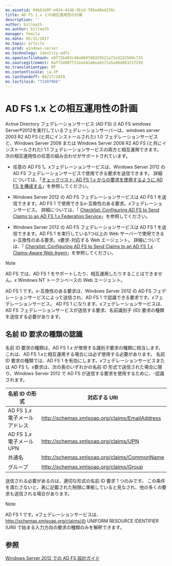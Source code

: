 ```yaml
---
ms.assetid: 04b63d9f-e924-4146-9b1d-785ed8b4239c
title: AD FS 1.x との相互運用性の計画
description: ''
author: billmath
ms.author: billmath
manager: femila
ms.date: 05/31/2017
ms.topic: article
ms.prod: windows-server
ms.technology: identity-adfs
ms.openlocfilehash: e9f72bd83c90a804749329521a72e3232589c735
ms.sourcegitcommit: 6aff3d88ff22ea141a6ea6572a5ad8dd6321f199
ms.translationtype: MT
ms.contentlocale: ja-JP
ms.lasthandoff: 09/27/2019
ms.locfileid: "71407966"
---
```

# <a name="planning-for-interoperability-with-ad-fs-1x"></a>AD FS 1.x との相互運用性の計画

Active Directory フェデレーションサービス (AD FS) \(\) AD FS windows Server®2012を実行しているフェデレーションサーバーは、windows server 2003 R2 AD FS \(と共にインストールされた\) 1.0 フェデレーションサービスと、Windows Server 2008 または Windows Server 2008 R2 AD FS \(と共にインストールされた\) 1.1 フェデレーションサービスの両方と相互運用できます。 次の相互運用性の任意の組み合わせがサポートされています。  

-   任意の AD FS 1。*x*フェデレーションサービスは、Windows Server 2012 の AD FS フェデレーションサービスで使用できる要求を送信できます。 詳細については、「[チェックリスト: AD FS 1.x からの要求を使用するように AD FS を構成する](../../ad-fs/deployment/Checklist--Configuring-AD-FS--to-Consume-Claims-from-AD-FS-1.x.md)」を参照してください。  

-   Windows Server 2012 の AD FS フェデレーションサービスは AD FS 1 を送信できます。AD FS 1 で使用できる*x*\-互換性のある要求。*x*フェデレーションサービス。 詳細については、「 [Checklist: Configuring AD FS to Send Claims to an AD FS 1.x Federation Service](../../ad-fs/deployment/Checklist--Configuring-AD-FS-to-Send-Claims-to-an-AD-FS-1.x-Federation-Service.md)」を参照してください。  

-   Windows Server 2012 の AD FS フェデレーションサービスは AD FS 1 を送信できます。AD FS 1 を実行している1つ以上の Web サーバーで使用できる*x*\-互換性のある要求。*x*要求\-対応する Web エージェント。 詳細については、「 [Checklist: Configuring AD FS to Send Claims to an AD FS 1.x Claims-Aware Web Agent](../../ad-fs/deployment/Checklist--Configuring-AD-FS-to-Send-Claims-to-an-AD-FS-1.x-Claims-Aware-Web-Agent.md)」を参照してください。  

> [!NOTE]  
> AD FS では、AD FS 1 をサポートしたり、相互運用したりすることはできません。*x* Windows NT トークンベースの Web エージェント。  

AD FS 1 です。*x*\-互換性のある要求は、Windows Server 2012 の AD FS フェデレーションサービスによって送信され、AD FS 1 で認識できる要求です。*x*フェデレーションサービス。 AD FS 1 になります。*x*フェデレーションサービスは、AD FS フェデレーションサービスが送信する要求、名前識別子 \(ID\) 要求の種類を送信する必要があります。  

## <a name="understanding-the-name-id-claim-type"></a>名前 ID 要求の種類の認識  
名前 ID 要求の種類は、AD FS 1.*x* が使用する識別子要求の種類に相当します。 これは、AD FS 1.*x*と相互運用する場合には必ず使用する必要があります。 名前 ID 要求の種類では、AD FS 1 を有効にします。*x*フェデレーションサービスまたは AD FS 1。*x*要求は、次の表のいずれかの名前 ID 形式で送信された場合に限り、Windows Server 2012 で AD FS が送信する要求を使用するために、\-認識されます。  


|      名前 ID の形式       |               対応する URI                |
|---------------------------|------------------------------------------------|
| AD FS 1.*x* 電子メール アドレス | http://schemas.xmlsoap.org/claims/EmailAddress |
|   AD FS 1.*x* 電子メール UPN   |     http://schemas.xmlsoap.org/claims/UPN      |
|        共通名        |  http://schemas.xmlsoap.org/claims/CommonName  |
|           グループ           |    http://schemas.xmlsoap.org/claims/Group     |

送信される必要があるのは、適切な形式の名前 ID 要求 1 つのみです。 この条件を満たさないと、表に記載された制限に準拠していると見なされ、他の多くの要求も送信される場合があります。  

> [!NOTE]  
> AD FS 1 です。*x*フェデレーションサービスは、 http://schemas.xmlsoap.org/claims/の UNIFORM RESOURCE IDENTIFIER \(URI\) で始まる入力方向の要求の種類のみを解釈できます。  

## <a name="see-also"></a>参照
[Windows Server 2012 での AD FS 設計ガイド](AD-FS-Design-Guide-in-Windows-Server-2012.md)
